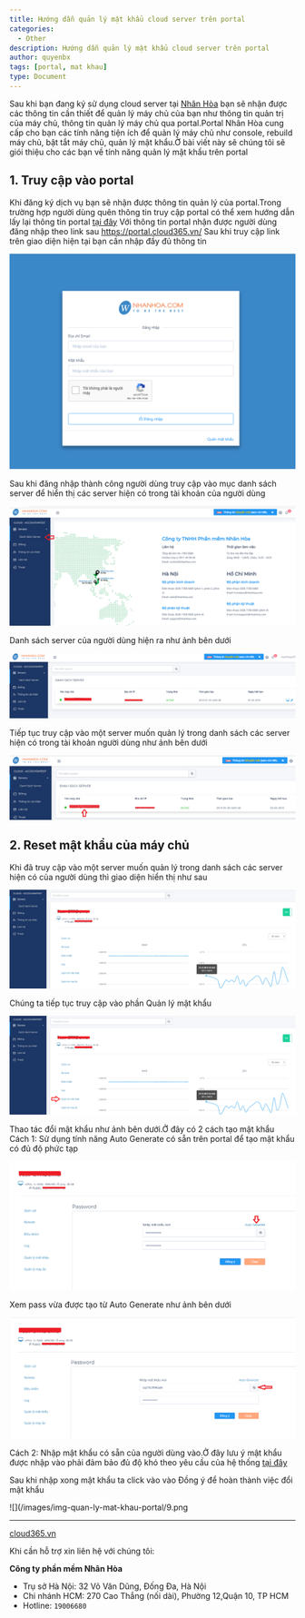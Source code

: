 ```yaml
---
title: Hướng dẫn quản lý mật khẩu cloud server trên portal
categories:
  - Other
description: Hướng dẫn quản lý mật khẩu cloud server trên portal
author: quyenbx
tags: [portal, mat khau]
type: Document
---
```


Sau khi bạn đang ký sử dụng cloud server tại <a href="https://nhanhoa.com/may-chu/may-chu-ao-vps.html">Nhân Hòa</a> bạn sẽ nhận được các thông tin cần thiết để quản lý máy chủ của bạn như thông tin quản trị của máy chủ, thông tin quản lý máy chủ qua portal.Portal Nhân Hòa cung cấp cho bạn các tính năng tiện ích để quản lý máy chủ như console, rebuild máy chủ, bật tắt máy chủ, quản lý mật khẩu.Ở bài viết này sẽ chúng tôi sẽ giói thiệu cho các bạn về tính năng quản lý mật khẩu trên portal

## 1. Truy cập vào portal

Khi đăng ký dịch vụ bạn sẽ nhận được thông tin quản lý của portal.Trong trường hợp người dùng quên thông tin truy cập portal có thể xem hướng dẫn lấy lại thông tin portal <a href="https://support.cloud365.vn/account-settings/khoi-phuc-mat-khau-portal/">tại đây</a>
Với thông tin portal nhận được người dùng đăng nhập theo link sau <a href="https://portal.cloud365.vn/">https://portal.cloud365.vn/</a>
Sau khi truy cập link trên giao diện hiện tại bạn cần nhập đầy đủ thông tin

![](/images/img-quan-ly-mat-khau-portal/1.png)

Sau khi đăng nhập thành công người dùng truy cập vào mục danh sách server để hiển thị các server hiện có trong tài khoản của người dùng

![](/images/img-quan-ly-mat-khau-portal/2.png)

Danh sách server của người dùng hiện ra như ảnh bên dưới

![](/images/img-quan-ly-mat-khau-portal/3.png)

Tiếp tục truy cập vào một server muốn quản lý trong danh sách các server hiện có trong tài khoản người dùng như ảnh bên dưới

![](/images/img-quan-ly-mat-khau-portal/4.png)

## 2. Reset mật khẩu của máy chủ

Khi đã truy cập vào một server muốn quản lý trong danh sách các server hiện có của người dùng thì giao diện hiển thị như sau

![](/images/img-quan-ly-mat-khau-portal/5.png)

Chúng ta tiếp tục truy cập vào phần Quản lý mật khẩu

![](/images/img-quan-ly-mat-khau-portal/6.png)

Thao tác đổi mật khẩu như ảnh bên dưới.Ở đây có 2 cách tạo mật khẩu
Cách 1: 
Sử dụng tính năng Auto Generate có sẵn trên portal để tạo mật khẩu có đủ độ phức tạp

![](/images/img-quan-ly-mat-khau-portal/7.png)

Xem pass vừa được tạo từ Auto Generate như ảnh bên dưới

![](/images/img-quan-ly-mat-khau-portal/8.png)

Cách 2:
Nhập mật khẩu có sẵn của người dùng vào.Ở đây lưu ý mật khẩu được nhập vào phải đảm bảo đủ độ khó theo yêu cầu của hệ thống <a href="https://support.cloud365.vn/policy/chinh-sach-mat-khau-portal/">tại đây</a>

Sau khi nhập xong mật khẩu ta click vào vào Đồng ý để hoàn thành việc đổi mật khẩu

![](/images/img-quan-ly-mat-khau-portal/9.png

---
<a href="https://cloud365.vn/" target="_blank">cloud365.vn</a>

Khi cần hỗ trợ xin liên hệ với chúng tôi:

**Công ty phần mềm Nhân Hòa**
- Trụ sở Hà Nội: 32 Võ Văn Dũng, Đống Đa, Hà Nội
- Chi nhánh HCM: 270 Cao Thắng (nối dài), Phường 12,Quận 10, TP HCM
- Hotline: `19006680`